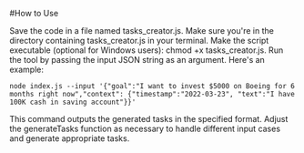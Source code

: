 #How to Use

Save the code in a file named tasks_creator.js.
Make sure you're in the directory containing tasks_creator.js in your terminal.
Make the script executable (optional for Windows users): chmod +x tasks_creator.js.
Run the tool by passing the input JSON string as an argument. Here's an example:

```
node index.js --input '{"goal":"I want to invest $5000 on Boeing for 6 months right now","context": {"timestamp":"2022-03-23", "text":"I have 100K cash in saving account"}}'
```

This command outputs the generated tasks in the specified format. Adjust the generateTasks function as necessary to handle different input cases and generate appropriate tasks.